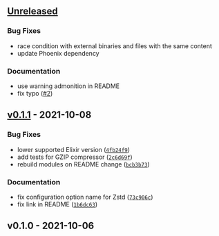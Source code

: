 <a name="unreleased"></a>
## [Unreleased]

### Bug Fixes
- race condition with external binaries and files with the same content
- update Phoenix dependency

### Documentation
- use warning admonition in README
- fix typo ([#2](https://github.com/hauleth/phoenix_bakery/issues/2))


<a name="v0.1.1"></a>
## [v0.1.1] - 2021-10-08
### Bug Fixes
- lower supported Elixir version ([`4fb24f9`](https://github.com/hauleth/phoenix_bakery/commit/4fb24f95e0734a7d6c23d395eda68866a1261005))
- add tests for GZIP compressor ([`2c6d69f`](https://github.com/hauleth/phoenix_bakery/commit/2c6d69f6da2ec51c3a5298b374965b396317e8ac))
- rebuild modules on README change ([`bcb3b73`](https://github.com/hauleth/phoenix_bakery/commit/bcb3b7310321e34f8f83d214b3c3626ddeae09c2))

### Documentation
- fix configuration option name for Zstd ([`73c906c`](https://github.com/hauleth/phoenix_bakery/commit/73c906cd250f637ad4caa10ed5ab23d024eda0cb))
- fix link in README ([`1b6dc63`](https://github.com/hauleth/phoenix_bakery/commit/1b6dc637888c7b5f81e47f87b6208e5879084232))


<a name="v0.1.0"></a>
## v0.1.0 - 2021-10-06

[Unreleased]: https://github.com/hauleth/phoenix_bakery/compare/v0.1.1...HEAD
[v0.1.1]: https://github.com/hauleth/phoenix_bakery/compare/v0.1.0...v0.1.1
